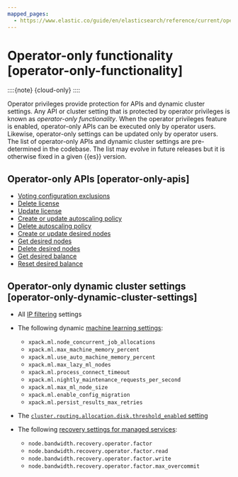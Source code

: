 ```yaml
---
mapped_pages:
  - https://www.elastic.co/guide/en/elasticsearch/reference/current/operator-only-functionality.html
---
```


# Operator-only functionality [operator-only-functionality]

::::{note} 
{cloud-only}
::::


Operator privileges provide protection for APIs and dynamic cluster settings. Any API or cluster setting that is protected by operator privileges is known as *operator-only functionality*. When the operator privileges feature is enabled, operator-only APIs can be executed only by operator users. Likewise, operator-only settings can be updated only by operator users. The list of operator-only APIs and dynamic cluster settings are pre-determined in the codebase. The list may evolve in future releases but it is otherwise fixed in a given {{es}} version.

## Operator-only APIs [operator-only-apis]

* [Voting configuration exclusions](https://www.elastic.co/docs/api/doc/elasticsearch/operation/operation-cluster-post-voting-config-exclusions)
* [Delete license](https://www.elastic.co/docs/api/doc/elasticsearch/operation/operation-license-delete)
* [Update license](https://www.elastic.co/docs/api/doc/elasticsearch/operation/operation-license-post)
* [Create or update autoscaling policy](https://www.elastic.co/docs/api/doc/elasticsearch/operation/operation-autoscaling-put-autoscaling-policy)
* [Delete autoscaling policy](https://www.elastic.co/docs/api/doc/elasticsearch/operation/operation-autoscaling-delete-autoscaling-policy)
* [Create or update desired nodes](https://www.elastic.co/docs/api/doc/elasticsearch/group/endpoint-cluster)
* [Get desired nodes](https://www.elastic.co/docs/api/doc/elasticsearch/group/endpoint-cluster)
* [Delete desired nodes](https://www.elastic.co/docs/api/doc/elasticsearch/group/endpoint-cluster)
* [Get desired balance](https://www.elastic.co/docs/api/doc/elasticsearch/group/endpoint-cluster)
* [Reset desired balance](https://www.elastic.co/docs/api/doc/elasticsearch/group/endpoint-cluster)


## Operator-only dynamic cluster settings [operator-only-dynamic-cluster-settings]

* All [IP filtering](../../security/ip-traffic-filtering.md) settings
* The following dynamic [machine learning settings](https://www.elastic.co/guide/en/elasticsearch/reference/current/ml-settings.md):

    * `xpack.ml.node_concurrent_job_allocations`
    * `xpack.ml.max_machine_memory_percent`
    * `xpack.ml.use_auto_machine_memory_percent`
    * `xpack.ml.max_lazy_ml_nodes`
    * `xpack.ml.process_connect_timeout`
    * `xpack.ml.nightly_maintenance_requests_per_second`
    * `xpack.ml.max_ml_node_size`
    * `xpack.ml.enable_config_migration`
    * `xpack.ml.persist_results_max_retries`

* The [`cluster.routing.allocation.disk.threshold_enabled` setting](https://www.elastic.co/guide/en/elasticsearch/reference/current/modules-cluster.html#cluster-routing-disk-threshold)
* The following [recovery settings for managed services](https://www.elastic.co/guide/en/elasticsearch/reference/current/recovery.html#recovery-settings-for-managed-services):

    * `node.bandwidth.recovery.operator.factor`
    * `node.bandwidth.recovery.operator.factor.read`
    * `node.bandwidth.recovery.operator.factor.write`
    * `node.bandwidth.recovery.operator.factor.max_overcommit`



